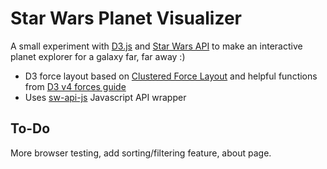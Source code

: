 # Star Wars Planet Visualizer

A small experiment with [D3.js](http://d3js.org) and [Star Wars API](http://swapi.co) to make an interactive planet explorer for a galaxy far, far away :)

* D3 force layout based on [Clustered Force Layout](https://bl.ocks.org/mbostock/7881887) and helpful functions from [D3 v4 forces guide](https://hi.stamen.com/forcing-functions-inside-d3-v4-forces-and-layout-transitions-f3e89ee02d12)
* Uses [sw-api-js](http://github.com/shorelle/sw-api-js) Javascript API wrapper

## To-Do

More browser testing, add sorting/filtering feature, about page.